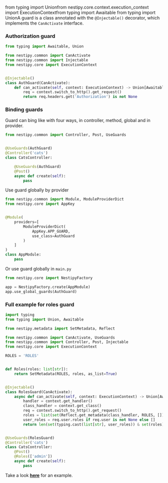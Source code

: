 from typing import Unionfrom nestipy.core.context.execution_context import ExecutionContextfrom typing import Awaitable
from typing import UnionA guard is a class annotated with the `@Injectable()` decorator, which implements
the `CanActivate` interface.

### Authorization guard

```python
from typing import Awaitable, Union

from nestipy.common import CanActivate
from nestipy.common import Injectable
from nestipy.core import ExecutionContext


@Injectable()
class AuthGuard(CanActivate):
    def can_activate(self, context: ExecutionContext) -> Union[Awaitable[bool], bool]:
        req = context.switch_to_http().get_request()
        return req.headers.get('Authorization') is not None

```

### Binding guards

Guard can bing like with four ways, in controller, method, global and in provider.

```python
from nestipy.common import Controller, Post, UseGuards


@UseGuards(AuthGuard)
@Controller('cats')
class CatsController:

    @UseGuards(AuthGuard)
    @Post()
    async def create(self):
        pass
```

Use guard globally by provider

```python
from nestipy.common import Module, ModuleProviderDict
from nestipy.core import AppKey


@Module(
    providers=[
        ModuleProviderDict(
            AppKey.APP_GUARD,
            use_class=AuthGuard
        )
    ]
)
class AppModule:
    pass
```

Or use guard globally in `main.py`

```python
from nestipy.core import NestipyFactory

app = NestipyFactory.create(AppModule)
app.use_global_guards(AuthGuard)

```

### Full example for roles guard

```python
import typing
from typing import Union, Awaitable

from nestipy.metadata import SetMetadata, Reflect

from nestipy.common import CanActivate, UseGuards
from nestipy.common import Controller, Post, Injectable
from nestipy.core import ExecutionContext

ROLES = 'ROLES'


def Roles(roles: list[str]):
    return SetMetadata(ROLES, roles, as_list=True)


@Injectable()
class RolesGuard(CanActivate):
    async def can_activate(self, context: ExecutionContext) -> Union[Awaitable[bool], bool]:
        handler = context.get_handler()
        class_handler = context.get_class()
        req = context.switch_to_http().get_request()
        roles = list(set(Reflect.get_metadata(class_handler, ROLES, []) + Reflect.get_metadata(handler, ROLES, [])))
        user_roles = req.user.roles if req.user is not None else []
        return len(set(typing.cast(list[str], user_roles)) & set(roles)) > 0


@UseGuards(RolesGuard)
@Controller('cats')
class CatsController:
    @Post()
    @Roles(['admin'])
    async def create(self):
        pass
```

Take a look **[here](https://github.com/nestipy/sample/tree/main/sample-app-guards)** for an  example.

